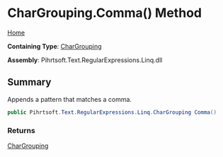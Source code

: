 # CharGrouping\.Comma\(\) Method

[Home](../../../../../../README.md)

**Containing Type**: [CharGrouping](../README.md)

**Assembly**: Pihrtsoft\.Text\.RegularExpressions\.Linq\.dll

## Summary

Appends a pattern that matches a comma\.

```csharp
public Pihrtsoft.Text.RegularExpressions.Linq.CharGrouping Comma()
```

### Returns

[CharGrouping](../README.md)

